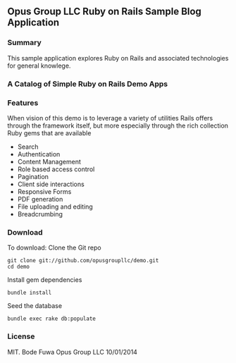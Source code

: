 ## Opus Group LLC Ruby on Rails Sample Blog Application


### Summary
This sample application explores Ruby on Rails and associated technologies for general knowlege.

### A Catalog of Simple Ruby on Rails Demo Apps

### Features
When vision of this demo is to leverage a variety of utilities Rails offers through
the framework itself, but more especially through the rich collection Ruby gems that
are available

- Search
- Authentication
- Content Management
- Role based access control
- Pagination
- Client side interactions
- Responsive Forms
- PDF generation
- File uploading and editing
- Breadcrumbing

### Download
To download:
Clone the Git repo
```shell
git clone git://github.com/opusgroupllc/demo.git
cd demo
```

Install gem dependencies
```shell
bundle install
```

Seed the database
```shell
bundle exec rake db:populate
```


### License
MIT. 
Bode Fuwa
Opus Group LLC
10/01/2014

